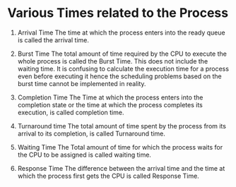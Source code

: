# Various Times related to the Process


1. Arrival Time
The time at which the process enters into the ready queue is called the arrival time.

2. Burst Time
The total amount of time required by the CPU to execute the whole process is called the Burst Time. This does not include the waiting time. It is confusing to calculate the execution time for a process even before executing it hence the scheduling problems based on the burst time cannot be implemented in reality.

3. Completion Time
The Time at which the process enters into the completion state or the time at which the process completes its execution, is called completion time.

4. Turnaround time
The total amount of time spent by the process from its arrival to its completion, is called Turnaround time.

5. Waiting Time
The Total amount of time for which the process waits for the CPU to be assigned is called waiting time.

6. Response Time
The difference between the arrival time and the time at which the process first gets the CPU is called Response Time.

